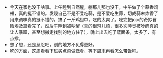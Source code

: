 - 今天在家也没干啥事。上午睡到自然醒，躺那儿那也没干，中午做了个蒜香鸡翅，真的挺不错的。发现自己不是不爱吃蒜，是不爱吃生蒜，切成蒜末炸香了用来调味真的挺不错的。搞了一斤鸡翅中，吃的太爽了。吃完把jojo的奇妙冒险埃及篇看完了，然后午睡到被吵醒（真的很鸡儿烦，很多次睡觉被吵醒真的让人暴躁，甚至想搬走找别的地方住了），晚上出去吃了蒸面条，太多了，有点撑。
- 想了想，还是忍忍吧，别的地方不见得更好。
- 吃的方面，这周看看下班买点菜做做看，等下周末再看怎么带饭吧。